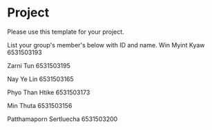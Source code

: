 Project
=============
Please use this template for your project.

List your group's member's below with ID and name.
Win Myint Kyaw	6531503193

Zarni Tun	6531503195

Nay Ye Lin	6531503165

Phyo Than Htike	6531503173

Min Thuta	6531503156

Patthamaporn Sertluecha	6531503200
